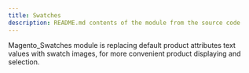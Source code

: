 ```yaml
---
title: Swatches
description: README.md contents of the module from the source code
---
```


Magento_Swatches module is replacing default product attributes text values with swatch images, for more convenient product displaying and selection.